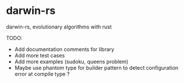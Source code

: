 # darwin-rs
darwin-rs, evolutionary algorithms with rust

TODO:
* Add documentation comments for library
* Add more test cases
* Add more examples (sudoku, queens problem)
* Maybe use phantom type for builder pattern to detect configuration error at compile type ?
